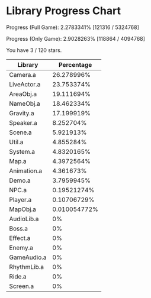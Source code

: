 # Library Progress Chart
Progress (Full Game): 2.2783341% [121316 / 5324768]

Progress (Only Game): 2.9028263% [118864 / 4094768]

You have 3 / 120 stars.



| Library | Percentage |
| ------------- | ------------- |
| Camera.a | 26.278996% |
| LiveActor.a | 23.753374% |
| AreaObj.a | 19.111694% |
| NameObj.a | 18.462334% |
| Gravity.a | 17.199919% |
| Speaker.a | 8.252704% |
| Scene.a | 5.921913% |
| Util.a | 4.855284% |
| System.a | 4.8320165% |
| Map.a | 4.3972564% |
| Animation.a | 4.361673% |
| Demo.a | 3.7959945% |
| NPC.a | 0.19521274% |
| Player.a | 0.10706729% |
| MapObj.a | 0.010054772% |
| AudioLib.a | 0% |
| Boss.a | 0% |
| Effect.a | 0% |
| Enemy.a | 0% |
| GameAudio.a | 0% |
| RhythmLib.a | 0% |
| Ride.a | 0% |
| Screen.a | 0% |
